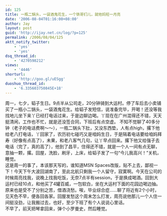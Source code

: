 ```yaml
---
id: 125
title: 一瓶二锅头，一袋酒鬼花生，一个铁哥们儿，就他妈短一月亮
date: '2006-08-04T01:16:00+08:00'
author: Jay
layout: post
guid: 'http://ijay.net.cn/log/?p=125'
permalink: /2006/08/04/125
aktt_notify_twitter:
    - 'yes'
    - 'yes'
dsq_thread_id:
    - '4270598212'
views:
    - '4446'
shorturl:
    - 'http://goo.gl/uESgg'
duoshuo_thread_id:
    - '6.335603750845E+18'
---
```


<div>周一，七夕，韬子生日。9点半从公司走，20分钟骑到大运村。停了车后去小卖铺买了一瓶小二锅头，一袋酒鬼花生。给韬子发短信，说准备完毕，开喝！还没等我找地儿坐下来丫已经打电话过来，于是边聊边喝。丫现在在广州混得还不错，天天挺清闲，工作也不忙，就是还没签合同，下班后有点空虚。 不知不觉聊了40多分钟（老子的电话费啊～～），一瓶二锅头下肚，又没东西垫，人有点high，撂下他给老八打电话，丫回家了，农历初七碰巧又是咱妈生日，于是隔着电话要给咱妈拜寿（好像有点高了），未果，和老八客气几句，让丫早点回来。撂下他又给强子去电话（完了，真的高了），他到了昌平，住得还不错，就是一个人一间有点无聊，意抽一颗，撂。回屋，洗脸，刷牙，上床，给韬子发了一句“今儿我高兴！”关机，睡觉。</div>
<div> </div>
<div>这是周一的事了，本该那天写的，谁知道MSN Spaces改版，贴不上去，鄙视一下！今天下午大波回湖南了，至此北航只剩我一个人留守，寂寞啊。今天在公司的时候周亮找我，说晚上找我吃饭，无奈7点半有session，于是换成喝酒。回到大运村已经10点，和他买了4罐百威，一包软白，坐在大运村下面的花园边喝边抽。原来也是受不了分别之苦，借酒浇愁。唉，毕业综合症……聊了将近有2个小时，见天色不早，便各回各家。回屋发愁这个周末怎么打发，周亮说他那儿一个人住一间挺没劲，让我搬过去，也好，至少下班了有个人说说心里话。</div>
<div> </div>
<div>不早了，前天把琴拿回来，弹个小罗曼史，然后睡觉。</div>